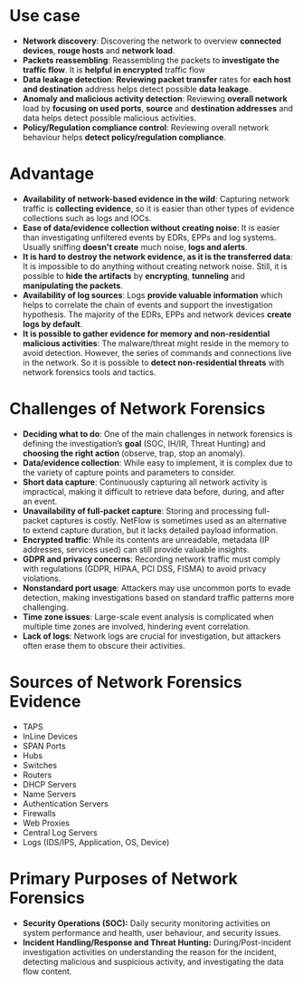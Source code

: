 # Use case
- **Network discovery**: Discovering the network to overview **connected devices**, **rouge hosts** and **network load**.
- **Packets reassembling**: Reassembling the packets to **investigate the traffic flow**. It is **helpful in encrypted** traffic flow
- **Data leakage detection**: **Reviewing packet transfer** rates for **each host and destination** address helps detect possible **data leakage**.
- **Anomaly and malicious activity detection**: Reviewing **overall network** load by **focusing on used ports**, **source** and **destination addresses** and data helps detect possible malicious activities.
- **Policy/Regulation compliance control**: Reviewing overall network behaviour helps **detect policy/regulation compliance**.
# Advantage
- **Availability of network-based evidence in the wild**: Capturing network traffic is **collecting evidence**, so it is easier than other types of evidence collections such as logs and IOCs.
- **Ease of data/evidence collection without creating noise**: It is easier than investigating unfiltered events by EDRs, EPPs and log systems. Usually sniffing **doesn't create** much noise, **logs and alerts**.
- **It is hard to destroy the network evidence, as it is the transferred data**: It is impossible to do anything without creating network noise. Still, it is possible to **hide the artifacts** by **encrypting**, **tunneling** and **manipulating the packets**.
- **Availability of log sources**: Logs **provide valuable information** which helps to correlate the chain of events and support the investigation hypothesis. The majority of the EDRs, EPPs and network devices **create logs by default**.
- **It is possible to gather evidence for memory and non-residential malicious activities**: The malware/threat might reside in the memory to avoid detection. However, the series of commands and connections live in the network. So it is possible to **detect non-residential threats** with network forensics tools and tactics.
# Challenges of Network Forensics
- **Deciding what to do**: One of the main challenges in network forensics is defining the investigation’s **goal** (SOC, IH/IR, Threat Hunting) and **choosing the right action** (observe, trap, stop an anomaly).
- **Data/evidence collection**: While easy to implement, it is complex due to the variety of capture points and parameters to consider.
- **Short data capture**: Continuously capturing all network activity is impractical, making it difficult to retrieve data before, during, and after an event.
- **Unavailability of full-packet capture**: Storing and processing full-packet captures is costly. NetFlow is sometimes used as an alternative to extend capture duration, but it lacks detailed payload information.
- **Encrypted traffic**: While its contents are unreadable, metadata (IP addresses, services used) can still provide valuable insights.
- **GDPR and privacy concerns**: Recording network traffic must comply with regulations (GDPR, HIPAA, PCI DSS, FISMA) to avoid privacy violations.
- **Nonstandard port usage**: Attackers may use uncommon ports to evade detection, making investigations based on standard traffic patterns more challenging.
- **Time zone issues**: Large-scale event analysis is complicated when multiple time zones are involved, hindering event correlation.
- **Lack of logs**: Network logs are crucial for investigation, but attackers often erase them to obscure their activities.
# Sources of Network Forensics Evidence
-   TAPS
- InLine Devices
- SPAN Ports
- Hubs
- Switches
- Routers
- DHCP Servers
- Name Servers
- Authentication Servers
- Firewalls
- Web Proxies
- Central Log Servers
- Logs (IDS/IPS, Application, OS, Device)
# Primary Purposes of Network Forensics
- **Security Operations (SOC):** Daily security monitoring activities on system performance and health, user behaviour, and security issues.
- **Incident Handling/Response and Threat Hunting:** During/Post-incident investigation activities on understanding the reason for the incident, detecting malicious and suspicious activity, and investigating the data flow content.
